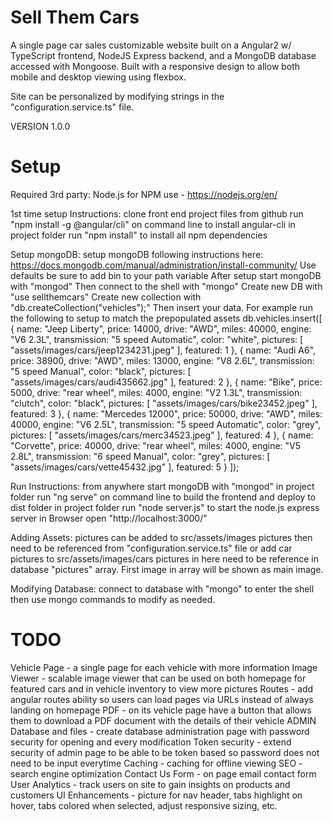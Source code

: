 # Sell Them Cars

A single page car sales customizable website built on a Angular2 w/ TypeScript frontend, NodeJS Express backend, and a MongoDB database accessed with Mongoose. Built with a responsive design to allow both mobile and desktop viewing using flexbox.

Site can be personalized by modifying strings in the "configuration.service.ts" file. 

VERSION 1.0.0

# Setup 

Required 3rd party:
Node.js for NPM use - https://nodejs.org/en/

1st time setup Instructions:
clone front end project files from github
run "npm install -g @angular/cli" on command line to install angular-cli
in project folder run "npm install" to install all npm dependencies

Setup mongoDB:
setup mongoDB following instructions here: https://docs.mongodb.com/manual/administration/install-community/
Use defaults
be sure to add bin to your path variable
After setup start mongoDB with "mongod"
Then connect to the shell with "mongo"
Create new DB with "use sellthemcars"
Create new collection with "db.createCollection("vehicles");"
Then insert your data.
For example run the following to setup to match the prepopulated assets
db.vehicles.insert([
{
    name: "Jeep Liberty",
    price: 14000,
    drive: "AWD",
    miles: 40000,
    engine: "V6 2.3L",
    transmission: "5 speed Automatic",
    color: "white",
    pictures: [
              "assets/images/cars/jeep1234231.jpeg"
    ],
    featured: 1
  },
  {
    name: "Audi A6",
    price: 38900,
    drive: "AWD",
    miles: 13000,
    engine: "V8 2.6L",
    transmission: "5 speed Manual",
    color: "black",
    pictures: [
      "assets/images/cars/audi435662.jpg"
    ],
    featured: 2
  },
    {
    name: "Bike",
    price: 5000,
    drive: "rear wheel",
    miles: 4000,
    engine: "V2 1.3L",
    transmission: "clutch",
    color: "black",
    pictures: [
      "assets/images/cars/bike23452.jpeg"
    ],
    featured: 3
  },
  {
    name: "Mercedes 12000",
    price: 50000,
    drive: "AWD",
    miles: 40000,
    engine: "V6 2.5L",
    transmission: "5 speed Automatic",
    color: "grey",
    pictures: [
      "assets/images/cars/merc34523.jpeg"
    ],
    featured: 4
  },
  {
    name: "Corvette",
    price: 40000,
    drive: "rear wheel",
    miles: 4000,
    engine: "V5 2.8L",
    transmission: "6 speed Manual",
    color: "grey",
    pictures: [
      "assets/images/cars/vette45432.jpg"
    ],
    featured: 5
  }
]);



Run Instructions:
from anywhere start mongoDB with "mongod"
in project folder run "ng serve" on command line to build the frontend and deploy to dist folder
in project folder run "node server.js" to start the node.js express server
in Browser open "http://localhost:3000/"

Adding Assets:
pictures can be added to src/assets/images
pictures then need to be referenced from "configuration.service.ts" file 
or
add car pictures to src/assets/images/cars
pictures in here need to be reference in database "pictures" array. First image in array will be shown as main image. 

Modifying Database:
connect to database with "mongo" to enter the shell
then use mongo commands to modify as needed. 

# TODO
Vehicle Page - a single page for each vehicle with more information
Image Viewer - scalable image viewer that can be used on both homepage for featured cars and in vehicle inventory to view more pictures
Routes - add angular routes ability so users can load pages via URLs instead of always landing on homepage
PDF - on its vehicle page have a button that allows them to download a PDF document with the details of their vehicle
ADMIN Database and files - create database administration page with password security for opening and every modification
Token security - extend security of admin page to be able to be token based so password does not need to be input everytime
Caching - caching for offline viewing
SEO - search engine optimization
Contact Us Form - on page email contact form
User Analytics - track users on site to gain insights on products and customers
UI Enhancements - picture for nav header, tabs highlight on hover, tabs colored when selected, adjust responsive sizing, etc. 